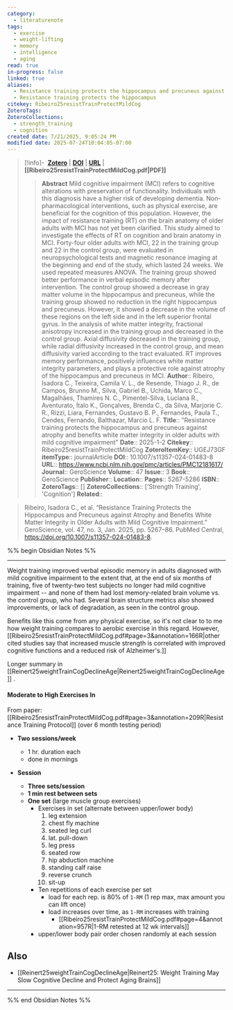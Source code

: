 ```yaml
---
category:
  - literaturenote
tags:
  - exercise
  - weight-lifting
  - memory
  - intelligence
  - aging
read: true
in-progress: false
linked: true
aliases:
  - Resistance training protects the hippocampus and precuneus against atrophy and benefits white matter integrity in older adults with mild cognitive impairment
  - Resistance training protects the hippocampus
citekey: Ribeiro25resistTrainProtectMildCog
ZoteroTags: 
ZoteroCollections:
  - strength_training
  - cognition
created date: 7/21/2025, 9:05:24 PM
modified date: 2025-07-24T10:04:05-07:00
---
```


> [!info]- &nbsp;[**Zotero**](zotero://select/library/items/UGEJ73GF)  | [**DOI**](https://doi.org/10.1007/s11357-024-01483-8) | [**URL**](https://www.ncbi.nlm.nih.gov/pmc/articles/PMC12181617/) | **[[Ribeiro25resistTrainProtectMildCog.pdf|PDF]]**
>> **Abstract**
> Mild cognitive impairment (MCI) refers to cognitive alterations with preservation of functionality. Individuals with this diagnosis have a higher risk of developing dementia. Non-pharmacological interventions, such as physical exercise, are beneficial for the cognition of this population. However, the impact of resistance training (RT) on the brain anatomy of older adults with MCI has not yet been clarified. This study aimed to investigate the effects of RT on cognition and brain anatomy in MCI. Forty-four older adults with MCI, 22 in the training group and 22 in the control group, were evaluated in neuropsychological tests and magnetic resonance imaging at the beginning and end of the study, which lasted 24 weeks. We used repeated measures ANOVA. The training group showed better performance in verbal episodic memory after intervention. The control group showed a decrease in gray matter volume in the hippocampus and precuneus, while the training group showed no reduction in the right hippocampus and precuneus. However, it showed a decrease in the volume of these regions on the left side and in the left superior frontal gyrus. In the analysis of white matter integrity, fractional anisotropy increased in the training group and decreased in the control group. Axial diffusivity decreased in the training group, while radial diffusivity increased in the control group, and mean diffusivity varied according to the tract evaluated. RT improves memory performance, positively influences white matter integrity parameters, and plays a protective role against atrophy of the hippocampus and precuneus in MCI.
> > **Author**:: Ribeiro, Isadora C.,  Teixeira, Camila V. L.,  de Resende, Thiago J. R.,  de Campos, Brunno M.,  Silva, Gabriel B.,  Uchida, Marco C.,  Magalhães, Thamires N. C.,  Pimentel-Silva, Luciana R.,  Aventurato, Ítalo K.,  Gonçalves, Brenda C.,  da Silva, Marjorie C. R.,  Rizzi, Liara,  Fernandes, Gustavo B. P.,  Fernandes, Paula T.,  Cendes, Fernando,  Balthazar, Marcio L. F.
> **Title**:: "Resistance training protects the hippocampus and precuneus against atrophy and benefits white matter integrity in older adults with mild cognitive impairment"
> **Date**:: 2025-1-2
> **Citekey**:: Ribeiro25resistTrainProtectMildCog
> **ZoteroItemKey**:: UGEJ73GF
> **itemType**:: journalArticle
> **DOI**:: 10.1007/s11357-024-01483-8
> **URL**:: https://www.ncbi.nlm.nih.gov/pmc/articles/PMC12181617/
> **Journal**:: GeroScience
> **Volume**:: 47
> **Issue**:: 3
> **Book**:: GeroScience
> **Publisher**:: 
> **Location**:: 
> **Pages**:: 5267-5286
> **ISBN**:: 
> **ZoteroTags**:: []
> **ZoteroCollections**:: ['Strength Training', 'Cognition']
> **Related**::

>  Ribeiro, Isadora C., et al. “Resistance Training Protects the Hippocampus and Precuneus against Atrophy and Benefits White Matter Integrity in Older Adults with Mild Cognitive Impairment.” GeroScience, vol. 47, no. 3, Jan. 2025, pp. 5267–86. PubMed Central, https://doi.org/10.1007/s11357-024-01483-8.

%% begin Obsidian Notes %%
___
Weight training improved verbal episodic memory in adults diagnosed with mild cognitive impairment to the extent that, at the end of six months of training, five of twenty-two test subjects no longer had mild cognitive impairment -- and none of them had lost memory-related brain volume vs. the control group, who had.  Several brain structure metrics also showed improvements, or lack of degradation, as seen in the control group.

Benefits like this come from any physical exercise, so it's not clear to to me how weight training compares to aerobic exercise in this regard. However, [[Ribeiro25resistTrainProtectMildCog.pdf#page=3&annotation=166R|other cited studies say that increased muscle strength is correlated with improved cognitive functions and a reduced risk of Alzheimer's.]]

Longer summary in [[Reinert25weightTrainCogDeclineAge|Reinert25weightTrainCogDeclineAge]] .
#### Moderate to High Exercises In 
From paper: [[Ribeiro25resistTrainProtectMildCog.pdf#page=3&annotation=209R|Resistance Training Protocol]] (over 6 month testing period)

- **Two sessions/week**
	- 1 hr. duration each
	- done in mornings

- **Session**
	- **Three sets/session**
	- **1 min rest between sets**
	- **One set** (large muscle group exercises)
		- Exercises in set (alternate between upper/lower body)
			1. leg extension
			2. chest fly machine
			3. seated leg curl 
			4. lat. pull-down
			5. leg press
			6. seated row
			7. hip abduction machine
			8. standing calf raise
			9. reverse crunch
			10. sit-up
		- Ten repetitions of each exercise per set
			- load for each rep. is 80% of `1-RM` (1 rep max, max amount you can lift once)
			- load increases over time, as `1-RM` increases with training
				- [[Ribeiro25resistTrainProtectMildCog.pdf#page=4&annotation=957R|1-RM retested at 12 wk intervals]]
		- upper/lower body pair order chosen randomly at each session
## Also
- [[Reinert25weightTrainCogDeclineAge|Reinert25: Weight Training May Slow Cognitive Decline and Protect Aging Brains]] 
___
%% end Obsidian Notes %%
